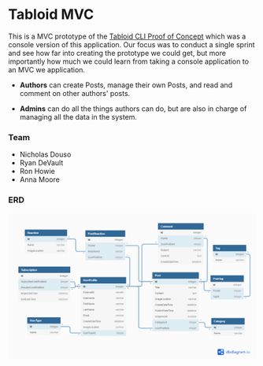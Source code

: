 # Tabloid MVC

This is a MVC prototype of the [Tabloid CLI Proof of Concept](https://github.com/nashville-software-school/TabloidCLI) which was a console version of this application. Our focus was to conduct a single sprint and see how far into creating the prototype we could get, but more importantly how much we could learn from taking a console application to an MVC we application.

* **Authors** can create Posts, manage their own Posts, and read and comment on other authors' posts.

* **Admins** can do all the things authors can do, but are also in charge of managing all the data in the system.

### Team

- Nicholas Douso
- Ryan DeVault
- Ron Howie
- Anna Moore


### ERD

![Tabloid ERD](./Tabloid.png)
